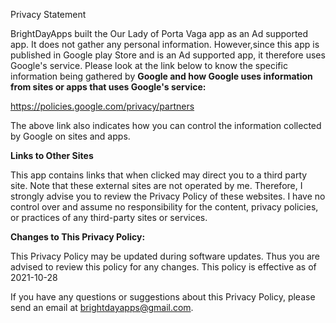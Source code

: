 Privacy Statement

   BrightDayApps built the Our Lady of Porta Vaga app as an Ad supported app. It does not gather any personal information. 
   However,since this app is published in Google play Store and is an Ad supported app,  it therefore uses Google's service. Please look at the link below
   to know the specific information being gathered by **Google and how Google uses information from sites or apps that uses Google\'s service:** 

   https://policies.google.com/privacy/partners
   
   The above link also indicates how you can control the information collected by Google on sites and apps.
   
   **Links to Other Sites**

   This app contains links that when clicked may direct you to a third party site.
   Note that these external sites are not operated by me.
   Therefore, I strongly
   advise you to review the Privacy Policy of these websites.
   I have no control over and assume no responsibility for the content,
   privacy policies, or practices
   of any third-party sites or services.

   **Changes to This Privacy Policy:**   
   
   This Privacy Policy may be updated during software updates. Thus you are advised
   to review this policy for any changes. This policy is effective as of 2021-10-28
   
   If you have any questions or suggestions about this Privacy Policy, please
   send an email at brightdayapps@gmail.com.
